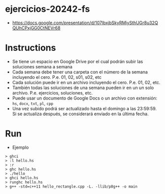 # ejercicios-20242-fs
- https://docs.google.com/presentation/d/107lbxjbSkyRMiySthUGr8u32QQUhCPxjGG0CtNEVr68

# Instructions
- Se tiene un espacio en Google Drive por el cual podrán subir las soluciones semana a semana
- Cada semana debe tener una carpeta con el número de la semana incluyendo el cero. P.e. 01, 02, s01, s02, etc
- Cada solución puede ir en un archivo incluyendo el cero. P.e. 01, 02, etc. 
- También todas las soluciones de una semana pueden ir en un un solo archivo. P.e. ejercicios, soluciones, etc.
- Puede usar un documento de Google Docs o un archivo con extensión: `hs`, `docx`, `txt`, `pl`, `cpp`
- Una vez subido podrá ser actualizado hasta el domingo a las 23:59:59. Si se actualiza después, se considerará enviado en la última fecha.

# Run
- Ejemplo
````
> ghci
> :l hello.hs
> :r
> ghc hello.hs
> ./hello
> ghci hello.hs
> runghc hello.hs
> g++ -std=c++11 hello_rectangle.cpp -L. -llib/p8g++ -o main
````
